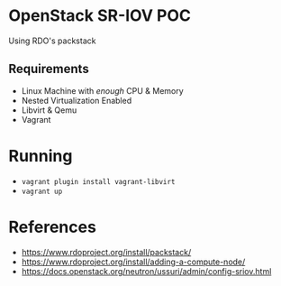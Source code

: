 # OpenStack SR-IOV POC

Using RDO's packstack

## Requirements
- Linux Machine with _enough_ CPU & Memory
- Nested Virtualization Enabled
- Libvirt & Qemu
- Vagrant


# Running
- ```vagrant plugin install vagrant-libvirt```
- ```vagrant up```

# References
- https://www.rdoproject.org/install/packstack/
- https://www.rdoproject.org/install/adding-a-compute-node/
- https://docs.openstack.org/neutron/ussuri/admin/config-sriov.html
